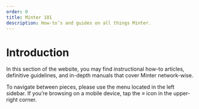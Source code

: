 ```yaml
---
order: 0
title: Minter 101
description: How-to’s and guides on all things Minter.
---
```


# Introduction

In this section of the website, you may find instructional how-to articles, definitive guidelines, and in-depth manuals that cover Minter network-wise.

To navigate between pieces, please use the menu located in the left sidebar. If you’re browsing on a mobile device, tap the ≡ icon in the upper-right corner.

